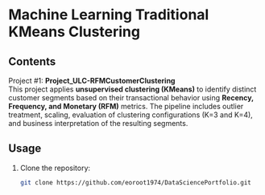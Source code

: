 # Machine Learning Traditional KMeans Clustering

## Contents  
Project #1: **Project_ULC-RFMCustomerClustering**  
This project applies **unsupervised clustering (KMeans)** to identify distinct customer segments based on their transactional behavior using **Recency, Frequency, and Monetary (RFM)** metrics. The pipeline includes outlier treatment, scaling, evaluation of clustering configurations (K=3 and K=4), and business interpretation of the resulting segments.  

## Usage  
1. Clone the repository:
   ```bash
   git clone https://github.com/eoroot1974/DataSciencePortfolio.git

